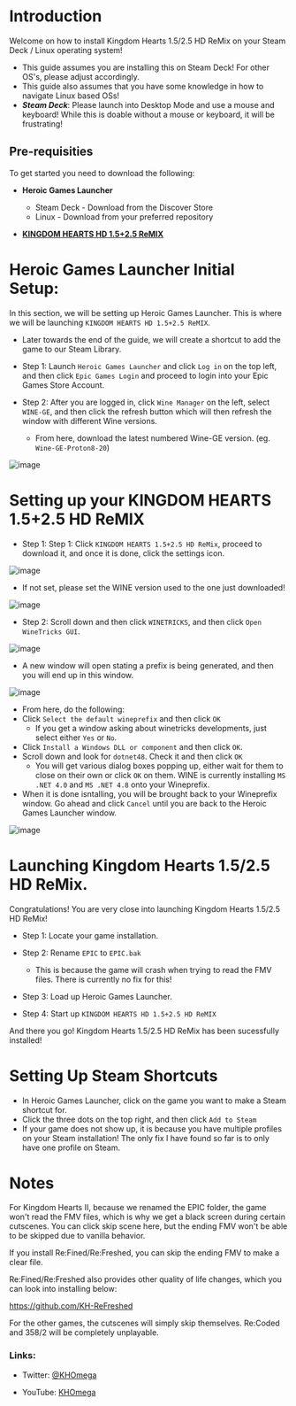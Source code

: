 # Introduction

Welcome on how to install Kingdom Hearts 1.5/2.5 HD ReMix on your Steam Deck / Linux operating system!

 - This guide assumes you are installing this on Steam Deck! For other OS's, please adjust accordingly. 
 - This guide also assumes that you have some knowledge in how to navigate Linux based OSs!
 - ***Steam Deck***: Please launch into Desktop Mode and use a mouse and keyboard! While this is doable without a mouse or keyboard, it will be frustrating!

## Pre-requisities
To get started you need to download the following:

- **Heroic Games Launcher**
   - Steam Deck - Download from the Discover Store
   - Linux - Download from your preferred repository

- [**KINGDOM HEARTS HD 1.5+2.5 ReMIX**](https://store.epicgames.com/en-US/p/kingdom-hearts-hd-1-5-2-5-remix)

# Heroic Games Launcher Initial Setup:

In this section, we will be setting up Heroic Games Launcher. This is where we will be launching `KINGDOM HEARTS HD 1.5+2.5 ReMIX`. 
- Later towards the end of the guide, we will create a shortcut to add the game to our Steam Library.

- Step 1: Launch `Heroic Games Launcher` and click `Log in` on the top left, and then click `Epic Games Login` and proceed to login into your Epic Games Store Account.

- Step 2: After you are logged in, click `Wine Manager` on the left, select `WINE-GE`, and then click the refresh button which will then refresh the window with different Wine versions.
   - From here, download the latest numbered Wine-GE version. (eg. `Wine-GE-Proton8-20`)

![image](https://github.com/KHOmega/KH-SteamDeck-Setup/assets/93887977/a7739545-a0c8-45c9-b8df-0abd54180ed5)

# Setting up your KINGDOM HEARTS 1.5+2.5 HD ReMIX

- Step 1: Step 1: Click `KINGDOM HEARTS 1.5+2.5 HD ReMix`, proceed to download it, and once it is done, click the settings icon.

![image](https://github.com/KHOmega/KH-SteamDeck-Setup/assets/93887977/784f663c-3527-4935-9cb8-1e203a2acae0)

- If not set, please set the WINE version used to the one just downloaded!

![image](https://github.com/KHOmega/KH-ReFined-Setup/assets/93887977/6d3edda3-937c-47b3-91f5-5e6037585a60)

- Step 2: Scroll down and then click `WINETRICKS`, and then click `Open WineTricks GUI`.

![image](https://github.com/KHOmega/KH-SteamDeck-Setup/assets/93887977/8025ed8a-1b81-4c12-8d2d-1a4ff6a7c6c4)

- A new window will open stating a prefix is being generated, and then you will end up in this window.

![image](https://github.com/KHOmega/KH-SteamDeck-Setup/assets/93887977/3d5fea7b-a3f2-4387-b378-a2eb61d24ee2)

- From here, do the following:
 - Click `Select the default wineprefix` and then click `OK`
   - If you get a window asking about winetricks developments, just select either `Yes` or `No`.
- Click `Install a Windows DLL or component` and then click `OK`.
- Scroll down and look for `dotnet48`. Check it and then click `OK`
   - You will get various dialog boxes popping up, either wait for them to close on their own or click `OK` on them. WINE is currently installing `MS .NET 4.0` and `MS .NET 4.8` onto your Wineprefix.
- When it is done isntalling, you will be brought back to your Wineprefix window. Go ahead and click `Cancel` until you are back to the Heroic Games Launcher window.

![image](https://github.com/KHOmega/KH-SteamDeck-Setup/assets/93887977/fb6649bc-d089-4255-a9d6-38e9d8c15e21)

# Launching Kingdom Hearts 1.5/2.5 HD ReMix.

Congratulations! You are very close into launching Kingdom Hearts 1.5/2.5 HD ReMix!

- Step 1: Locate your game installation.

- Step 2: Rename `EPIC` to `EPIC.bak`
  - This is because the game will crash when trying to read the FMV files. There is currently no fix for this!
- Step 3: Load up Heroic Games Launcher.
- Step 4: Start up `KINGDOM HEARTS HD 1.5+2.5 HD ReMIX`

And there you go! Kingdom Hearts 1.5/2.5 HD ReMix has been sucessfully installed!

# Setting Up Steam Shortcuts

- In Heroic Games Launcher, click on the game you want to make a Steam shortcut for.
- Click the three dots on the top right, and then click `Add to Steam`
 - If your game does not show up, it is because you have multiple profiles on your Steam installation! The only fix I have found so far is to only have one profile on Steam.

# Notes

For Kingdom Hearts II, because we renamed the EPIC folder, the game won't read the FMV files, which is why we get a black screen during certain cutscenes. You can click skip scene here, but the ending FMV won't be able to be skipped due to vanilla behavior.

If you install Re:Fined/Re:Freshed, you can skip the ending FMV to make a clear file.

Re:Fined/Re:Freshed also provides other quality of life changes, which you can look into installing below:

https://github.com/KH-ReFreshed

For the other games, the cutscenes will simply skip themselves. Re:Coded and 358/2 will be completely unplayable. 

### Links: 

- Twitter: [@KHOmega](https://twitter.com/KHOmega)

- YouTube: [KHOmega](https://youtube.com/KHOmega)
